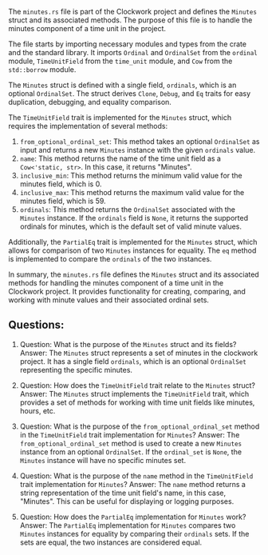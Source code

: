 The `minutes.rs` file is part of the Clockwork project and defines the `Minutes` struct and its associated methods. The purpose of this file is to handle the minutes component of a time unit in the project.

The file starts by importing necessary modules and types from the crate and the standard library. It imports `Ordinal` and `OrdinalSet` from the `ordinal` module, `TimeUnitField` from the `time_unit` module, and `Cow` from the `std::borrow` module.

The `Minutes` struct is defined with a single field, `ordinals`, which is an optional `OrdinalSet`. The struct derives `Clone`, `Debug`, and `Eq` traits for easy duplication, debugging, and equality comparison.

The `TimeUnitField` trait is implemented for the `Minutes` struct, which requires the implementation of several methods:

1. `from_optional_ordinal_set`: This method takes an optional `OrdinalSet` as input and returns a new `Minutes` instance with the given `ordinals` value.
2. `name`: This method returns the name of the time unit field as a `Cow<'static, str>`. In this case, it returns "Minutes".
3. `inclusive_min`: This method returns the minimum valid value for the minutes field, which is 0.
4. `inclusive_max`: This method returns the maximum valid value for the minutes field, which is 59.
5. `ordinals`: This method returns the `OrdinalSet` associated with the `Minutes` instance. If the `ordinals` field is `None`, it returns the supported ordinals for minutes, which is the default set of valid minute values.

Additionally, the `PartialEq` trait is implemented for the `Minutes` struct, which allows for comparison of two `Minutes` instances for equality. The `eq` method is implemented to compare the `ordinals` of the two instances.

In summary, the `minutes.rs` file defines the `Minutes` struct and its associated methods for handling the minutes component of a time unit in the Clockwork project. It provides functionality for creating, comparing, and working with minute values and their associated ordinal sets.

## Questions:

1. Question: What is the purpose of the `Minutes` struct and its fields?
   Answer: The `Minutes` struct represents a set of minutes in the clockwork project. It has a single field `ordinals`, which is an optional `OrdinalSet` representing the specific minutes.

2. Question: How does the `TimeUnitField` trait relate to the `Minutes` struct?
   Answer: The `Minutes` struct implements the `TimeUnitField` trait, which provides a set of methods for working with time unit fields like minutes, hours, etc.

3. Question: What is the purpose of the `from_optional_ordinal_set` method in the `TimeUnitField` trait implementation for `Minutes`?
   Answer: The `from_optional_ordinal_set` method is used to create a new `Minutes` instance from an optional `OrdinalSet`. If the `ordinal_set` is `None`, the `Minutes` instance will have no specific minutes set.

4. Question: What is the purpose of the `name` method in the `TimeUnitField` trait implementation for `Minutes`?
   Answer: The `name` method returns a string representation of the time unit field's name, in this case, "Minutes". This can be useful for displaying or logging purposes.

5. Question: How does the `PartialEq` implementation for `Minutes` work?
   Answer: The `PartialEq` implementation for `Minutes` compares two `Minutes` instances for equality by comparing their `ordinals` sets. If the sets are equal, the two instances are considered equal.
